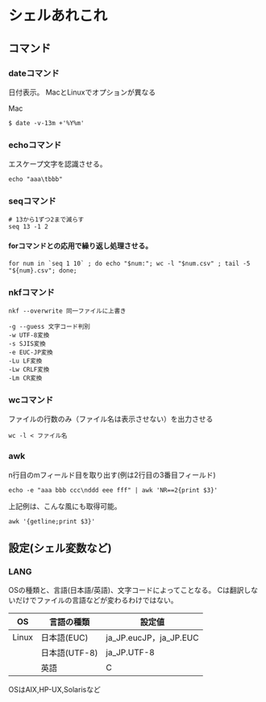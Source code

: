 # シェルあれこれ

## コマンド

### dateコマンド
日付表示。
MacとLinuxでオプションが異なる

Mac

    $ date -v-13m +'%Y%m'

### echoコマンド
エスケープ文字を認識させる。

    echo "aaa\tbbb"

### seqコマンド

    # 13から1ずつ2まで減らす
    seq 13 -1 2

#### forコマンドとの応用で繰り返し処理させる。
    
    for num in `seq 1 10` ; do echo "$num:"; wc -l "$num.csv" ; tail -5 "${num}.csv"; done;

### nkfコマンド

    nkf --overwrite 同一ファイルに上書き
    
    -g --guess 文字コード判別
    -w UTF-8変換
    -s SJIS変換
    -e EUC-JP変換
    -Lu LF変換
    -Lw CRLF変換
    -Lm CR変換

### wcコマンド
ファイルの行数のみ（ファイル名は表示させない）を出力させる

    wc -l < ファイル名

### awk
n行目のmフィールド目を取り出す(例は2行目の3番目フィールド)

    echo -e "aaa bbb ccc\nddd eee fff" | awk 'NR==2{print $3}'

上記例は、こんな風にも取得可能。

    awk '{getline;print $3}'


## 設定(シェル変数など)
### LANG

OSの種類と、言語(日本語/英語)、文字コードによってことなる。
Cは翻訳しないだけでファイルの言語などが変わるわけではない。

|OS|言語の種類|設定値|
|-----|-----|-----|
|Linux|日本語(EUC)|ja_JP.eucJP，ja_JP.EUC|
||日本語(UTF-8)|ja_JP.UTF-8|
||英語|C|
OSはAIX,HP-UX,Solarisなど

